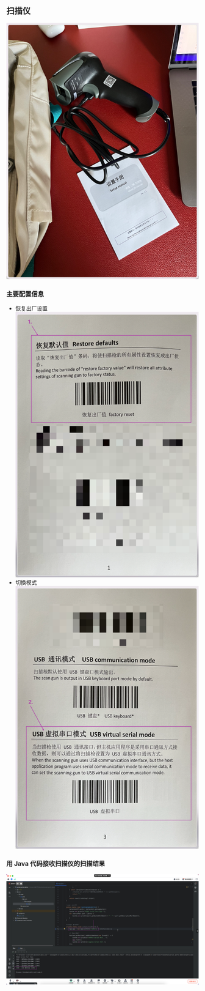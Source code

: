 ## 扫描仪
![img.png](img.png)
### 主要配置信息
- 恢复出厂设置
![img_1.png](img_1.png)
- 切换模式
![img_2.png](img_2.png)

### 用 Java 代码接收扫描仪的扫描结果
![img_3.png](img_3.png)
